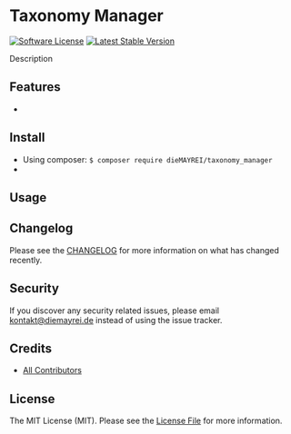 # Taxonomy Manager

[![Software License][ico-license]](LICENSE.md)
[![Latest Stable Version][ico-githubversion]][link-releases]

Description

## Features

* 

## Install

* Using composer: `$ composer require dieMAYREI/taxonomy_manager`
* 

## Usage



## Changelog

Please see the [CHANGELOG](CHANGELOG.md) for more information on what has changed recently.

## Security

If you discover any security related issues, please email kontakt@diemayrei.de instead of using the issue tracker.

## Credits

- [All Contributors][link-contributors]

## License

The MIT License (MIT). Please see the [License File](LICENSE.md) for more information.

[ico-license]: https://img.shields.io/badge/license-MIT-brightgreen.svg?style=flat-square
[ico-githubversion]: https://badge.fury.io/gh/dieMAYREI%2Ftaxonomy_manager.svg

[link-releases]: https://github.com/dieMAYREI/taxonomy_manager/releases
[link-contributors]: ../../contributors
